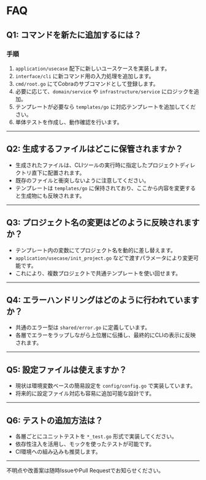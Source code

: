 # FAQ

## Q1: コマンドを新たに追加するには？

### 手順
1. `application/usecase` 配下に新しいユースケースを実装します。  
2. `interface/cli` に新コマンド用の入力処理を追加します。  
3. `cmd/root.go` にてCobraのサブコマンドとして登録します。  
4. 必要に応じて、`domain/service` や `infrastructure/service` にロジックを追加。  
5. テンプレートが必要なら `templates/go` に対応テンプレートを追加してください。  
6. 単体テストを作成し、動作確認を行います。

---

## Q2: 生成するファイルはどこに保管されますか？

- 生成されたファイルは、CLIツールの実行時に指定したプロジェクトディレクトリ直下に配置されます。  
- 既存のファイルと衝突しないように注意してください。  
- テンプレートは `templates/go` に保持されており、ここから内容を変更すると生成物にも反映されます。

---

## Q3: プロジェクト名の変更はどのように反映されますか？

- テンプレート内の変数にてプロジェクト名を動的に差し替えます。  
- `application/usecase/init_project.go` などで渡すパラメータにより変更可能です。  
- これにより、複数プロジェクトで共通テンプレートを使い回せます。

---

## Q4: エラーハンドリングはどのように行われていますか？

- 共通のエラー型は `shared/error.go` に定義しています。  
- 各層でエラーをラップしながら上位層に伝播し、最終的にCLIの表示に反映されます。

---

## Q5: 設定ファイルは使えますか？

- 現状は環境変数ベースの簡易設定を `config/config.go` で実装しています。  
- 将来的に設定ファイル対応も容易に追加可能な設計です。

---

## Q6: テストの追加方法は？

- 各層ごとにユニットテストを `*_test.go` 形式で実装してください。  
- 依存性注入を活用し、モックを使ったテストが可能です。  
- CI環境への組み込みも推奨します。

---

不明点や改善案は随時IssueやPull Requestでお知らせください。
